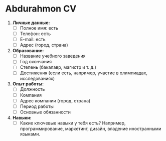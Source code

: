 # Abdurahmon CV
1. **Личные данные:**  
   - [ ] Полное имя: есть
   - [ ] Телефон: есть
   - [ ] E-mail: есть
   - [ ] Адрес (город, страна)

2. **Образование:**  
   - [ ] Название учебного заведения  
   - [ ] Год окончания  
   - [ ] Степень (бакалавр, магистр и т. д.)  
   - [ ] Достижения (если есть, например, участие в олимпиадах, исследованиях)  

3. **Опыт работы:**  
   - [ ] Должность  
   - [ ] Компания  
   - [ ] Адрес компании (город, страна)  
   - [ ] Период работы  
   - [ ] Основные обязанности  

4. **Навыки:**  
   - [ ] Какие ключевые навыки у тебя есть? Например, программирование, маркетинг, дизайн, владение иностранными языками.  
